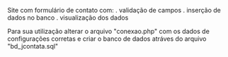 Site com formulário de contato com:
. validação de campos
. inserção de dados no banco
. visualização dos dados

Para sua utilização alterar o arquivo "conexao.php" com os dados de configurações corretas e criar o banco de dados atráves do arquivo "bd_jcontata.sql"
